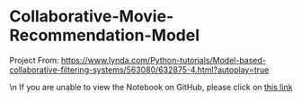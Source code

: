 # Collaborative-Movie-Recommendation-Model
Project From: https://www.lynda.com/Python-tutorials/Model-based-collaborative-filtering-systems/563080/632875-4.html?autoplay=true

\n If you are unable to view the Notebook on GitHub, please click on [this link](https://nbviewer.jupyter.org/github/ZainHKazmi/Collaborative-Movie-Recommendation-Model/blob/master/Collaborative%20Movie%20Recommendation%20Model.ipynb)
